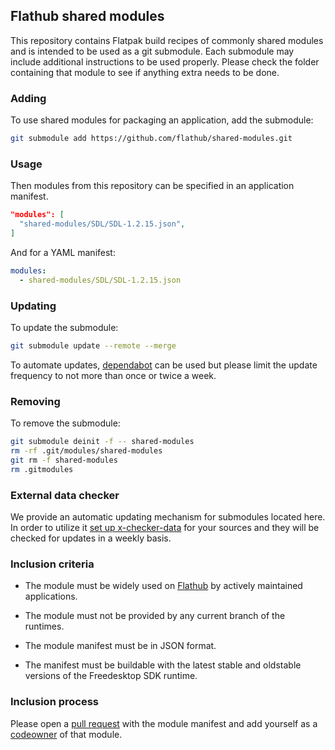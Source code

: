 ## Flathub shared modules

This repository contains Flatpak build recipes of commonly shared
modules and is intended to be used as a git submodule. Each submodule
may include additional instructions to be used properly. Please check
the folder containing that module to see if anything extra needs to be
done.

### Adding

To use shared modules for packaging an application, add the submodule:

```sh
git submodule add https://github.com/flathub/shared-modules.git
```

### Usage

Then modules from this repository can be specified in an application
manifest.

```json
"modules": [
  "shared-modules/SDL/SDL-1.2.15.json",
]
```
And for a YAML manifest:

```yaml
modules:
  - shared-modules/SDL/SDL-1.2.15.json
```

### Updating

To update the submodule:

```sh
git submodule update --remote --merge
```

To automate updates, [dependabot](https://docs.github.com/en/code-security/getting-started/dependabot-quickstart-guide)
can be used but please limit the update frequency to not more than once
or twice a week.

### Removing

To remove the submodule:

```sh
git submodule deinit -f -- shared-modules
rm -rf .git/modules/shared-modules
git rm -f shared-modules
rm .gitmodules
```

### External data checker

We provide an automatic updating mechanism for submodules located here.
In order to utilize it [set up x-checker-data](https://github.com/flathub/flatpak-external-data-checker)
for your sources and they will be checked for updates in a weekly basis.

### Inclusion criteria

- The module must be widely used on [Flathub](https://github.com/flathub)
  by actively maintained applications.

- The module must not be provided by any current branch of the runtimes.

- The module manifest must be in JSON format.

- The manifest must be buildable with the latest stable
  and oldstable versions of the Freedesktop SDK runtime.

### Inclusion process

Please open a [pull request](https://github.com/flathub/shared-modules/pulls)
with the module manifest and add yourself as a [codeowner](https://github.com/flathub/shared-modules/blob/master/CODEOWNERS)
of that module.
